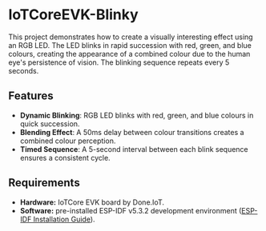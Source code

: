 # IoTCoreEVK-Blinky

This project demonstrates how to create a visually interesting effect using an RGB LED. The LED blinks in rapid succession with red, green, and blue colours, creating the appearance of a combined colour due to the human eye's persistence of vision. The blinking sequence repeats every 5 seconds.

## Features
- **Dynamic Blinking**: RGB LED blinks with red, green, and blue colours in quick succession.
- **Blending Effect**: A 50ms delay between colour transitions creates a combined colour perception.
- **Timed Sequence**: A 5-second interval between each blink sequence ensures a consistent cycle.

## Requirements
- **Hardware:** IoTCore EVK board by Done.IoT.  
- **Software:** pre-installed ESP-IDF v5.3.2 development environment ([ESP-IDF Installation Guide](https://docs.espressif.com/projects/esp-idf/en/stable/esp32/get-started/index.html#build-your-first-project)).
